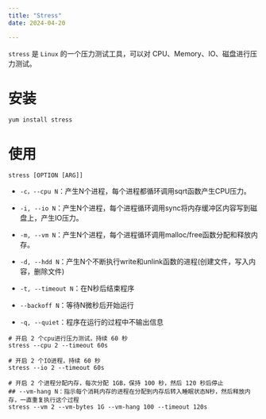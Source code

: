 ```yaml
---
title: "Stress"
date: 2024-04-20

---
```


`stress` 是 `Linux` 的一个压力测试工具，可以对 CPU、Memory、IO、磁盘进行压力测试。

# 安装

```shell
yum install stress
```

# 使用

```shell
stress [OPTION [ARG]]
```
- `-c，--cpu N`：产生N个进程，每个进程都循环调用sqrt函数产生CPU压力。

- `-i, --io N`：产生N个进程，每个进程循环调用sync将内存缓冲区内容写到磁盘上，产生IO压力。

- `-m, --vm N`：产生N个进程，每个进程循环调用malloc/free函数分配和释放内存。

- `-d, --hdd N`：产生N个不断执行write和unlink函数的进程(创建文件，写入内容，删除文件)

- `-t, --timeout N`：在N秒后结束程序

- `--backoff N`：等待N微秒后开始运行

- `-q, --quiet`：程序在运行的过程中不输出信息

```shell
# 开启 2 个cpu进行压力测试，持续 60 秒
stress --cpu 2 --timeout 60s

# 开启 2 个IO进程，持续 60 秒
stress --io 2 --timeout 60s

# 开启 2 个进程分配内存，每次分配 1GB，保持 100 秒，然后 120 秒后停止
## --vm-hang N：指示每个消耗内存的进程在分配到内存后转入睡眠状态N秒，然后释放内存，一直重复执行这个过程
stress --vm 2 --vm-bytes 1G --vm-hang 100 --timeout 120s
```
